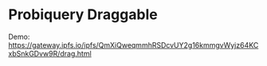 # Probiquery Draggable

Demo: https://gateway.ipfs.io/ipfs/QmXiQweqmmhRSDcvUY2g16kmmgvWyjz64KCxbSnkGDvw9R/drag.html
